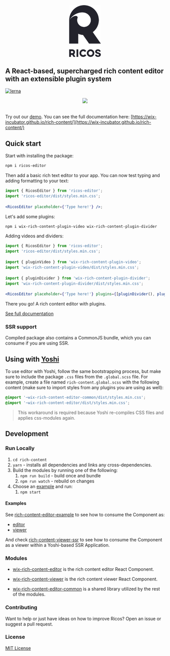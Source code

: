 <div align="center">
  <img width=100 src="logo.png"/>
</div>
<h2>A React-based, supercharged rich content editor with an extensible plugin system</h2>


[![lerna](https://img.shields.io/badge/maintained%20with-lerna-cc00ff.svg)](https://lernajs.io/) 

<div align="center">
  <img src="ricos.gif"/>
</div>

<br />


Try out our [demo](https://wix-rich-content.herokuapp.com/). You can see the full documentation here: [https://wix-incubator.github.io/rich-content/](https://wix-incubator.github.io/rich-content/)

## Quick start

Start with installing the package:

```bash
npm i ricos-editor
```

Then add a basic rich text editor to your app. You can now test typing and adding formatting to your text:

```jsx
import { RicosEditor } from 'ricos-editor';
import 'ricos-editor/dist/styles.min.css';

<RicosEditor placeholder={'Type here!'} />;
```

Let's add some plugins:

```bash
npm i wix-rich-content-plugin-video wix-rich-content-plugin-divider
```

Adding videos and dividers:

```jsx
import { RicosEditor } from 'ricos-editor';
import 'ricos-editor/dist/styles.min.css';

import { pluginVideo } from 'wix-rich-content-plugin-video';
import 'wix-rich-content-plugin-video/dist/styles.min.css';

import { pluginDivider } from 'wix-rich-content-plugin-divider';
import 'wix-rich-content-plugin-divider/dist/styles.min.css';

<RicosEditor placeholder={'Type here!'} plugins={[pluginDivider(), pluginVideo()]} />;
```

There you go! A rich content editor with plugins. 

[See full documentation](https://wix-incubator.github.io/rich-content/)

### SSR support

Compiled package also contains a CommonJS bundle, which you can consume if you are using SSR.

## Using with [Yoshi](https://github.com/wix/yoshi)

To use editor with Yoshi, follow the same bootstrapping process, but make sure to include the package `.css` files from the `.global.scss` file.  For example, create a file named `rich-content.global.scss` with the following content (make sure to import styles from any plugins you are using as well):

```scss
@import '~wix-rich-content-editor-common/dist/styles.min.css';
@import '~wix-rich-content-editor/dist/styles.min.css';
```

> This workaround is required because Yoshi re-compiles CSS files and applies css-modules again.


## Development

### Run Locally

1. `cd rich-content`
1. `yarn` - installs all dependencies and links any cross-dependencies.
1. Build the modules by running one of the following:
   1. `npm run build` - build once and bundle
   1. `npm run watch` - rebuild on changes
1. Choose an [example](./examples/) and run:
   1. `npm start`

#### Examples

See [rich-content-editor-example](./examples/main) to see how to consume the Component as:
- [editor](./examples/main/shared/editor/Editor.jsx)
- [viewer](./examples/main/shared/viewer/Viewer.jsx)

And check [rich-content-viewer-ssr](./examples/viewer-ssr) to see how to consume the Component as a viewer within a Yoshi-based SSR Application.

### Modules

- [wix-rich-content-editor](./packages/editor) is the rich content editor React Component.

- [wix-rich-content-viewer](./packages/viewer) is the rich content viewer React Component.

- [wix-rich-content-editor-common](./packages/editor-common) is a shared library utilized by the rest of the modules.

### Contributing

Want to help or just have ideas on how to improve Ricos? Open an issue or suggest a pull request.

### License

[MIT License](./LICENSE)
